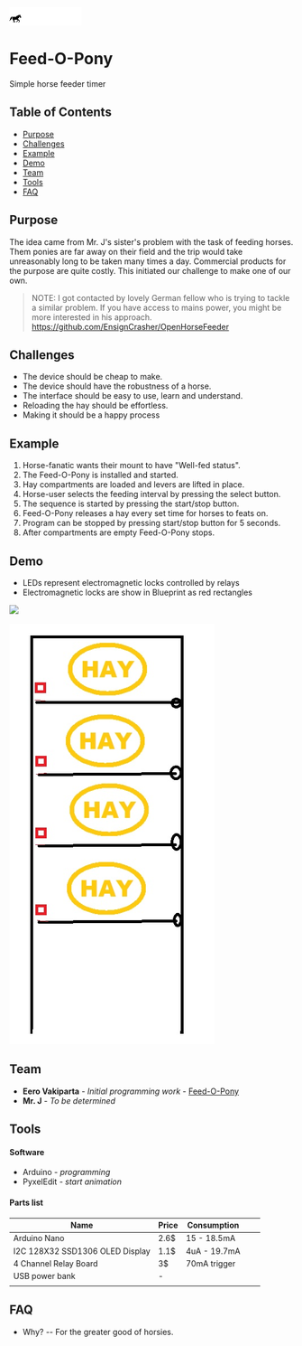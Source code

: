 ![](feedopony.gif)

# Feed-O-Pony
Simple horse feeder timer 

## Table of Contents 

- [Purpose](#purpose)
- [Challenges](#challenges)
- [Example](#example)
- [Demo](#demo)
- [Team](#team)
- [Tools](#tools)
- [FAQ](#faq)


## Purpose

The idea came from Mr. J's sister's problem with the task of feeding horses. Them ponies are far away on their field and the trip would take unreasonably long to be taken many times a day. Commercial products for the purpose are quite costly. This initiated our challenge to make one of our own.
> NOTE: I got contacted by lovely German fellow who is trying to tackle a similar problem. If you have access to mains power, you might be more interested in his approach. 
https://github.com/EnsignCrasher/OpenHorseFeeder 


## Challenges

- The device should be cheap to make. 
- The device should have the robustness of a horse.
- The interface should be easy to use, learn and understand.
- Reloading the hay should be effortless.
- Making it should be a happy process


## Example

1. Horse-fanatic wants their mount to have "Well-fed status".
2. The Feed-O-Pony is installed and started.
3. Hay compartments are loaded and levers are lifted in place.
4. Horse-user selects the feeding interval by pressing the select button.
5. The sequence is started by pressing the start/stop button.
6. Feed-O-Pony releases a hay every set time for horses to feats on.
7. Program can be stopped by pressing start/stop button for 5 seconds.
8. After compartments are empty Feed-O-Pony stops.

## Demo
- LEDs represent electromagnetic locks controlled by relays
- Electromagnetic locks are show in Blueprint as red rectangles

![](ponyusage.gif)

![](Blueprint.jpg)


## Team

* **Eero Vakiparta** - *Initial programming work* - [Feed-O-Pony](https://github.com/EeroVakiparta/Feed-O-Pony)
* **Mr. J** - *To be determined* 

## Tools
#### Software
- Arduino   *-  programming*
- PyxelEdit   *-  start animation*
#### Parts list
| Name                            | Price | Consumption  |   |   |
|---------------------------------|-------|--------------|---|---|
| Arduino Nano                    | 2.6$  | 15 - 18.5mA  |   |   |
| I2C 128X32 SSD1306 OLED Display | 1.1$  | 4uA - 19.7mA |   |   |
| 4 Channel Relay Board           | 3$    | 70mA trigger |   |   |
| USB power bank                  | -     |              |   |   |
|                                 |       |              |   |   |

## FAQ

- Why?
-- For the greater good of horsies.
